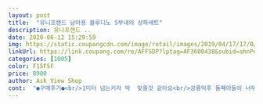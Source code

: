 ```yaml
---
layout: post 
title:  "유니프랜드 남아용 블루디노 5부내의 상하세트" 
description: 유니프랜드 ..
date: 2020-06-12 15:29:59 
img: https://static.coupangcdn.com/image/retail/images/2019/04/17/17/0/91e418f5-659a-469b-8a64-47f910789907.jpg 
linkUrl: https://link.coupang.com/re/AFFSDP?lptag=AF3600438&subid=ahnPublicAsk&pageKey=202539447&itemId=592517950&vendorItemId=4645038820&traceid=V0-113-43277fe90955554a 
categories: [1005] 
color: F15F5F 
price: 8900 
author: Ask View Shop 
cont:  "●구매후기●<br/>1미터 넘는키라 딱  맞을것 같아요<br/>공룡덕후 둘째아들이 너무 좋아하는 내의에요<br/>공룡을 너무 좋아해서 이 상품 선택했는데<br/>맘에 들어요<br/>미운 네살 조카 입히려고 샀어요<br/>사진 그대로입니다<br/>아직 입혀보지 않았지만<br/>이뻐요<br/>작년에 크게 사서 잘입고 올해까지 입히고 버리면 될듯싶어요.<br/>ㅎㅎ<br/>천재질이 좋고 시원한게 잘 입히고 있어요 세탁 후 변형도 없어 굿<br/>" 
---
```

